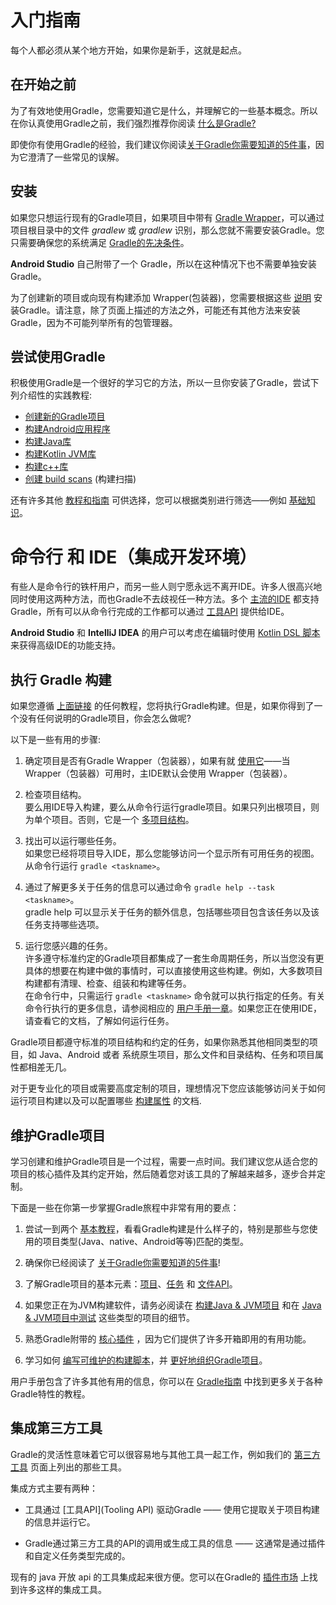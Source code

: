 # 入门指南

每个人都必须从某个地方开始，如果你是新手，这就是起点。

## 在开始之前

为了有效地使用Gradle，您需要知道它是什么，并理解它的一些基本概念。所以在你认真使用Gradle之前，我们强烈推荐你阅读 [什么是Gradle?](./what-is-gradle.md)

即使你有使用Gradle的经验，我们建议你阅读[关于Gradle你需要知道的5件事](./what-is-gradle.md#关于Gradle你需要知道的5件事)，因为它澄清了一些常见的误解。

## 安装

如果您只想运行现有的Gradle项目，如果项目中带有 [Gradle Wrapper](https://docs.gradle.org/current/userguide/gradle_wrapper.html#gradle_wrapper)，可以通过项目根目录中的文件 *gradlew*  或 *gradlew* 识别，那么您就不需要安装Gradle。您只需要确保您的系统满足 [Gradle的先决条件](https://docs.gradle.org/current/userguide/installation.html#sec:prerequisites)。

**Android Studio** 自己附带了一个 Gradle，所以在这种情况下也不需要单独安装Gradle。

为了创建新的项目或向现有构建添加 Wrapper(包装器)，您需要根据这些 [说明](./installation.md) 安装Gradle。请注意，除了页面上描述的方法之外，可能还有其他方法来安装Gradle，因为不可能列举所有的包管理器。


## 尝试使用Gradle

积极使用Gradle是一个很好的学习它的方法，所以一旦你安装了Gradle，尝试下列介绍性的实践教程:

- [创建新的Gradle项目](./creating-new-gradle-builds.md/)
- [构建Android应用程序](https://guides.gradle.org/building-android-apps/)
- [构建Java库](https://guides.gradle.org/building-java-libraries/)
- [构建Kotlin JVM库](https://guides.gradle.org/building-kotlin-jvm-libraries/)
- [构建c++库](https://guides.gradle.org/building-cpp-libraries/)
- [创建 build scans](https://guides.gradle.org/creating-build-scans/) (构建扫描)

还有许多其他 [教程和指南](./tutorials-guides.md) 可供选择，您可以根据类别进行筛选——例如 [基础知识](https://guides.gradle.org/?q=Fundamentals)。

# 命令行 和 IDE（集成开发环境）

有些人是命令行的铁杆用户，而另一些人则宁愿永远不离开IDE。许多人很高兴地同时使用这两种方法，而也Gradle不去歧视任一种方法。多个 [主流的IDE](https://docs.gradle.org/current/userguide/third_party_integration.html#ides) 都支持 Gradle，所有可以从命令行完成的工作都可以通过 [工具API](https://docs.gradle.org/current/userguide/embedding.html#embedding) 提供给IDE。

**Android Studio** 和 **IntelliJ IDEA** 的用户可以考虑在编辑时使用  [Kotlin DSL 脚本](https://docs.gradle.org/current/userguide/kotlin_dsl.html#kotlin_dsl) 来获得高级IDE的功能支持。

## 执行 Gradle 构建
如果您遵循 [上面链接](#尝试使用Gradle) 的任何教程，您将执行Gradle构建。但是，如果你得到了一个没有任何说明的Gradle项目，你会怎么做呢?

以下是一些有用的步骤:

1.  确定项目是否有Gradle Wrapper（包装器），如果有就 [使用它](https://docs.gradle.org/current/userguide/gradle_wrapper.html#sec:using_wrapper)——当 Wrapper（包装器）可用时，主IDE默认会使用 Wrapper（包装器）。

2. 检查项目结构。  
要么用IDE导入构建，要么从命令行运行gradle项目。如果只列出根项目，则为单个项目。否则，它是一个 [多项目结构](https://docs.gradle.org/current/userguide/intro_multi_project_builds.html#intro_multi_project_builds)。

3. 找出可以运行哪些任务。  
如果您已经将项目导入IDE，那么您能够访问一个显示所有可用任务的视图。从命令行运行 `gradle <taskname>`。

4. 通过了解更多关于任务的信息可以通过命令 `gradle help --task <taskname>`。  
gradle help 可以显示关于任务的额外信息，包括哪些项目包含该任务以及该任务支持哪些选项。

5. 运行您感兴趣的任务。  
许多遵守标准约定的Gradle项目都集成了一套生命周期任务，所以当您没有更具体的想要在构建中做的事情时，可以直接使用这些构建。例如，大多数项目构建都有清理、检查、组装和构建等任务。  
在命令行中，只需运行 `gradle <taskname>` 命令就可以执行指定的任务。有关命令行执行的更多信息，请参阅相应的 [用户手册一章](https://docs.gradle.org/current/userguide/command_line_interface.html#command_line_interface)。如果您正在使用IDE，请查看它的文档，了解如何运行任务。

Gradle项目都遵守标准的项目结构和约定的任务，如果你熟悉其他相同类型的项目，如 Java、Android 或者 系统原生项目，那么文件和目录结构、任务和项目属性都相差无几。

对于更专业化的项目或需要高度定制的项目，理想情况下您应该能够访问关于如何运行项目构建以及可以配置哪些 [构建属性](https://docs.gradle.org/current/userguide/build_environment.html#build_environment) 的文档.

## 维护Gradle项目

学习创建和维护Gradle项目是一个过程，需要一点时间。我们建议您从适合您的项目的核心插件及其约定开始，然后随着您对该工具的了解越来越多，逐步合并定制。

下面是一些在你第一步掌握Gradle旅程中非常有用的要点：

1. 尝试一到两个 [基本教程](#尝试使用Gradle)，看看Gradle构建是什么样子的，特别是那些与您使用的项目类型(Java、native、Android等等)匹配的类型。

2. 确保你已经阅读了 [关于Gradle你需要知道的5件事](./what-is-gradle.md#关于Gradle你需要知道的5件事)!

3. 了解Gradle项目的基本元素：[项目](https://docs.gradle.org/current/userguide/tutorial_using_tasks.html#sec:projects_and_tasks)、[任务](https://docs.gradle.org/current/userguide/more_about_tasks.html#more_about_tasks) 和 [文件API](https://docs.gradle.org/current/userguide/working_with_files.html#working_with_files)。

4. 如果您正在为JVM构建软件，请务必阅读在 [构建Java & JVM项目](https://docs.gradle.org/current/userguide/building_java_projects.html#building_java_projects) 和在 [Java & JVM项目中测试](https://docs.gradle.org/current/userguide/java_testing.html#java_testing) 这些类型的项目的细节。

5. 熟悉Gradle附带的 [核心插件](https://docs.gradle.org/current/userguide/plugin_reference.html#plugin_reference) ，因为它们提供了许多开箱即用的有用功能。

6. 学习如何 [编写可维护的构建脚本](https://docs.gradle.org/current/userguide/authoring_maintainable_build_scripts.html#authoring_maintainable_build_scripts)，并 [更好地组织Gradle项目](https://docs.gradle.org/current/userguide/organizing_gradle_projects.html#organizing_gradle_projects)。

用户手册包含了许多其他有用的信息，你可以在 [Gradle指南](./tutorials-guides.md) 中找到更多关于各种Gradle特性的教程。

## 集成第三方工具

Gradle的灵活性意味着它可以很容易地与其他工具一起工作，例如我们的 [第三方工具](https://docs.gradle.org/current/userguide/third_party_integration.html#third_party_integration) 页面上列出的那些工具。

集成方式主要有两种：

- 工具通过 [工具API](Tooling API) 驱动Gradle —— 使用它提取关于项目构建的信息并运行它。

- Gradle通过第三方工具的API的调用或生成工具的信息 —— 这通常是通过插件和自定义任务类型完成的。

现有的 java 开放 api 的工具集成起来很方便。您可以在Gradle的 [插件市场](https://plugins.gradle.org/) 上找到许多这样的集成工具。